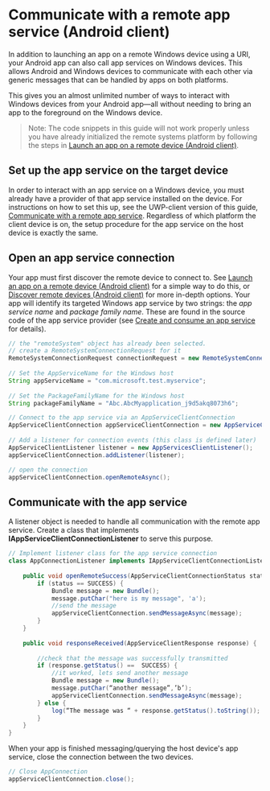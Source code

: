 # Communicate with a remote app service (Android client)
In addition to launching an app on a remote Windows device using a URI, your Android app can also call app services on Windows devices. This allows Android and Windows devices to communicate with each other via generic messages that can be handled by apps on both platforms. 

This gives you an almost unlimited number of ways to interact with Windows devices from your Android app&mdash;all without needing to bring an app to the foreground on the Windows device.

>Note: The code snippets in this guide will not work properly unless you have already initialized the remote systems platform by following the steps in [Launch an app on a remote device (Android client)](launch-a-remote-app-android.md).

## Set up the app service on the target device
In order to interact with an app service on a Windows device, you must already have a provider of that app service installed on the device. For instructions on how to set this up, see the UWP-client version of this guide, [Communicate with a remote app service](https://msdn.microsoft.com/en-us/windows/uwp/launch-resume/communicate-with-a-remote-app-service). Regardless of which platform the client device is on, the setup procedure for the app service on the host device is exactly the same.

## Open an app service connection
Your app must first discover the remote device to connect to. See [Launch an app on a remote device (Android client)](launch-a-remote-app-android.md) for a simple way to do this, or [Discover remote devices (Android client)](disover-remote-device-android.md) for more in-depth options. Your app will identify its targeted Windows app service by two strings: the *app service name* and *package family name*. These are found in the source code of the app service provider (see [Create and consume an app service](https://msdn.microsoft.com/windows/uwp/launch-resume/how-to-create-and-consume-an-app-service) for details).

```java
// the "remoteSystem" object has already been selected.
// create a RemoteSystemConnectionRequest for it
RemoteSystemConnectionRequest connectionRequest = new RemoteSystemConnectionRequest(remoteSystem);
 
// Set the AppServiceName for the Windows host
String appServiceName = "com.microsoft.test.myservice"; 
     
// Set the PackageFamilyName for the Windows host 
String packageFamilyName = "Abc.AbcMyapplication_j9d5akq8073h6"; 

// Connect to the app service via an AppServiceClientConnection 
AppServiceClientConnection appServiceClientConnection = new AppServiceClientConnection(appServiceName, packageFamilyName, connectionRequest); 
 
// Add a listener for connection events (this class is defined later)
AppServiceClientListener listener = new AppServicesClientListener(); 
appServiceClientConnection.addListener(listener); 

// open the connection
appServiceClientConnection.openRemoteAsync(); 

```
## Communicate with the app service
A listener object is needed to handle all communication with the remote app service. Create a class that implements **IAppServiceClientConnectionListener** to serve this purpose.

```java 
// Implement listener class for the app service connection 
class AppConnectionListener implements IAppServiceClientConnectionListener { 
 
    public void openRemoteSuccess(AppServiceClientConnectionStatus status) { 
        if (status == SUCCESS) { 
            Bundle message = new Bundle(); 
            message.putChar("here is my message", 'a'); 
            //send the message 
            appServiceClientConnection.sendMessageAsync(message); 
        }
    } 
 
    public void responseReceived(AppServiceClientResponse response) { 
         
        //check that the message was successfully transmitted 
        if (response.getStatus() ==  SUCCESS) { 
            //it worked, lets send another message 
            Bundle message = new Bundle(); 
            message.putChar(“another message”,’b’); 
            appServiceClientConnection.sendMessageAsync(message); 
        } else { 
            log(“The message was “ + response.getStatus().toString()); 
        } 
    } 
} 
```

When your app is finished messaging/querying the host device's app service, close the connection between the two devices.

```java
// Close AppConnection 
appServiceClientConnection.close(); 
```